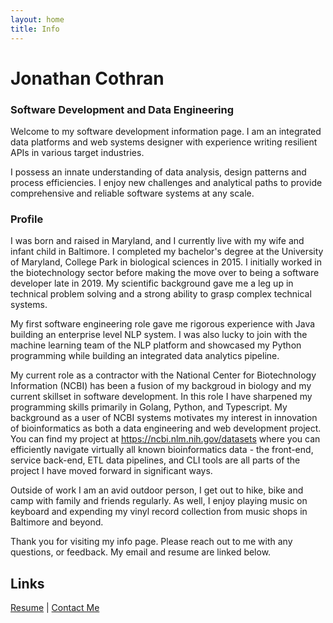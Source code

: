 ```yaml
---
layout: home
title: Info
---
```


# Jonathan Cothran
### Software Development and Data Engineering

Welcome to my software development information page. I am an integrated data platforms and web systems designer with experience writing resilient APIs in various target industries.

I possess an innate understanding of data analysis, design patterns and process efficiencies. I enjoy new challenges and analytical paths to provide comprehensive and reliable software systems at any scale.

### Profile

I was born and raised in Maryland, and I currently live with my wife and infant child in Baltimore. I completed my bachelor's degree at the University of Maryland, College Park in biological sciences in 2015. I initially worked in the biotechnology sector before making the move over to being a software developer late in 2019. My scientific background gave me a leg up in technical problem solving and a strong ability to grasp complex technical systems.

My first software engineering role gave me rigorous experience with Java building an enterprise level NLP system. I was also lucky to join with the machine learning team of the NLP platform and showcased my Python programming while building an integrated data analytics pipeline.

My current role as a contractor with the National Center for Biotechnology Information (NCBI) has been a fusion of my backgroud in biology and my current skillset in software development. In this role I have sharpened my programming skills primarily in Golang, Python, and Typescript. My background as a user of NCBI systems motivates my interest in innovation of bioinformatics as both a data engineering and web development project. You can find my project at https://ncbi.nlm.nih.gov/datasets where you can efficiently navigate virtually all known bioinformatics data - the front-end, service back-end, ETL data pipelines, and CLI tools are all parts of the project I have moved forward in significant ways.

Outside of work I am an avid outdoor person, I get out to hike, bike and camp with family and friends regularly. As well, I enjoy playing music on keyboard and expending my vinyl record collection from music shops in Baltimore and beyond.

Thank you for visiting my info page. Please reach out to me with any questions, or feedback. My email and resume are linked below.

## Links

[Resume](/Jonathan_Cothran_Resume.pdf) &#124; [Contact Me](mailto:jonathan@coth.dev)
